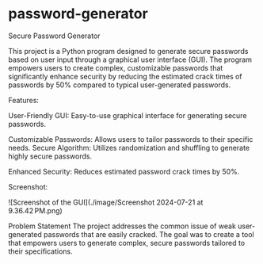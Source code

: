 # password-generator

Secure Password Generator

This project is a Python program designed to generate secure passwords based on user input through a graphical user interface (GUI). The program empowers users to create complex, customizable passwords that significantly enhance security by reducing the estimated crack times of passwords by 50% compared to typical user-generated passwords.

Features:

User-Friendly GUI: Easy-to-use graphical interface for generating secure passwords.

Customizable Passwords: Allows users to tailor passwords to their specific needs.
Secure Algorithm: Utilizes randomization and shuffling to generate highly secure passwords.

Enhanced Security: Reduces estimated password crack times by 50%.

Screenshot:

![Screenshot of the GUI](./image/Screenshot 2024-07-21 at 9.36.42 PM.png)


Problem Statement
The project addresses the common issue of weak user-generated passwords that are easily cracked. The goal was to create a tool that empowers users to generate complex, secure passwords tailored to their specifications.
